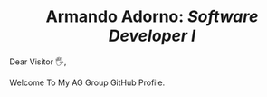 <h1 align = "center">Armando Adorno: <em>Software Developer I</em></h1>


<p align = "center">

Dear Visitor 🖐,

Welcome To My AG Group GitHub Profile. 

</p>